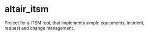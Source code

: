# altair_itsm

Project for a ITSM tool, that implements simple equipments, incident, request and change management. 
